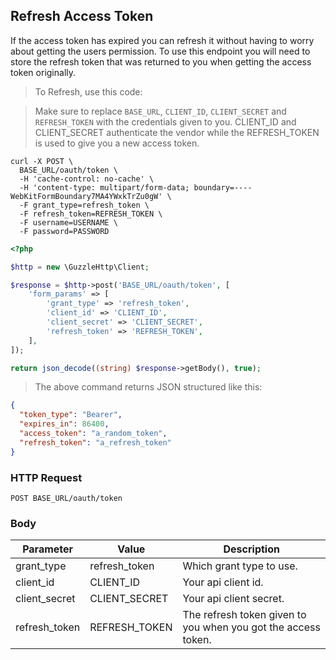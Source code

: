 ## Refresh Access Token

If the access token has expired you can refresh it without having to worry about getting the users permission.
To use this endpoint you will need to store the refresh token that was returned to you
when getting the access token originally.

> To Refresh, use this code:

> Make sure to replace `BASE_URL`, `CLIENT_ID`, `CLIENT_SECRET` and `REFRESH_TOKEN` with the credentials given to you.
> CLIENT_ID and CLIENT_SECRET authenticate the vendor while the REFRESH_TOKEN is used to give you a new access token. 

```shell
curl -X POST \
  BASE_URL/oauth/token \
  -H 'cache-control: no-cache' \
  -H 'content-type: multipart/form-data; boundary=----WebKitFormBoundary7MA4YWxkTrZu0gW' \
  -F grant_type=refresh_token \
  -F refresh_token=REFRESH_TOKEN \
  -F username=USERNAME \
  -F password=PASSWORD
```

```php
<?php

$http = new \GuzzleHttp\Client;

$response = $http->post('BASE_URL/oauth/token', [
    'form_params' => [
        'grant_type' => 'refresh_token',
        'client_id' => 'CLIENT_ID',
        'client_secret' => 'CLIENT_SECRET',
        'refresh_token' => 'REFRESH_TOKEN',
    ],
]);

return json_decode((string) $response->getBody(), true);
```

> The above command returns JSON structured like this:

```json
{
  "token_type": "Bearer",
  "expires_in": 86400,
  "access_token": "a_random_token",
  "refresh_token": "a_refresh_token"
}
```

### HTTP Request

`POST BASE_URL/oauth/token`

### Body

Parameter | Value | Description
--------- | ------- | -----------
grant_type | refresh_token | Which grant type to use. 
client_id | CLIENT_ID | Your api client id. 
client_secret | CLIENT_SECRET | Your api client secret. 
refresh_token | REFRESH_TOKEN | The refresh token given to you when you got the access token. 